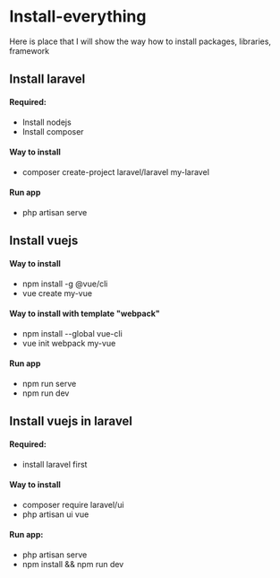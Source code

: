 # Install-everything
Here is place that I will show the way how to install packages, libraries, framework

## Install laravel
#### Required:
+ Install nodejs
+ Install composer
#### Way to install
+ composer create-project laravel/laravel my-laravel
#### Run app
+ php artisan serve

## Install vuejs
#### Way to install 
+ npm install -g @vue/cli
+ vue create my-vue
#### Way to install with template "webpack"
+ npm install --global vue-cli
+ vue init webpack my-vue
#### Run app
+ npm run serve
+ npm run dev

## Install vuejs in laravel
#### Required:
+ install laravel first
#### Way to install
+ composer require laravel/ui
+ php artisan ui vue
#### Run app:
+ php artisan serve
+ npm install && npm run dev


